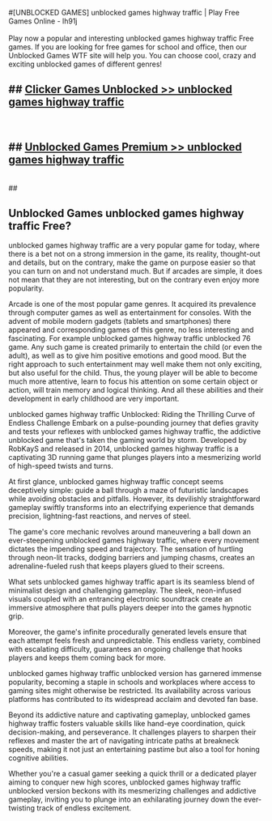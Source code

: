 #[UNBLOCKED GAMES] unblocked games highway traffic | Play Free Games Online - lh91j <br>
<br>
Play now a popular and interesting unblocked games highway traffic Free games. If you are looking for free games for school and office, then our Unblocked Games WTF site will help you. You can choose cool, crazy and exciting unblocked games of different genres!


## ##  [Clicker Games Unblocked >> unblocked games highway traffic](http://freeplayer.one?title=unblocked_games_highway_traffic&ref=22)
  <br>

##  ## [Unblocked Games Premium >> unblocked games highway traffic](http://freeplayer.one?title=unblocked_games_highway_traffic&ref=22)
  <br>
  ##



## Unblocked Games unblocked games highway traffic Free?

unblocked games highway traffic are a very popular game for today, where there is a bet not on a strong immersion in the game, its reality, thought-out and details, but on the contrary, make the game on purpose easier so that you can turn on and not understand much. But if arcades are simple, it does not mean that they are not interesting, but on the contrary even enjoy more popularity.

Arcade is one of the most popular game genres. It acquired its prevalence through computer games as well as entertainment for consoles. With the advent of mobile modern gadgets (tablets and smartphones) there appeared and corresponding games of this genre, no less interesting and fascinating. For example unblocked games highway traffic unblocked 76 game. Any such game is created primarily to entertain the child (or even the adult), as well as to give him positive emotions and good mood. But the right approach to such entertainment may well make them not only exciting, but also useful for the child. Thus, the young player will be able to become much more attentive, learn to focus his attention on some certain object or action, will train memory and logical thinking. And all these abilities and their development in early childhood are very important.

unblocked games highway traffic Unblocked: Riding the Thrilling Curve of Endless Challenge
Embark on a pulse-pounding journey that defies gravity and tests your reflexes with unblocked games highway traffic, the addictive unblocked game that's taken the gaming world by storm. Developed by RobKayS and released in 2014, unblocked games highway traffic is a captivating 3D running game that plunges players into a mesmerizing world of high-speed twists and turns.

At first glance, unblocked games highway traffic concept seems deceptively simple: guide a ball through a maze of futuristic landscapes while avoiding obstacles and pitfalls. However, its devilishly straightforward gameplay swiftly transforms into an electrifying experience that demands precision, lightning-fast reactions, and nerves of steel.

The game's core mechanic revolves around maneuvering a ball down an ever-steepening unblocked games highway traffic, where every movement dictates the impending speed and trajectory. The sensation of hurtling through neon-lit tracks, dodging barriers and jumping chasms, creates an adrenaline-fueled rush that keeps players glued to their screens.

What sets unblocked games highway traffic apart is its seamless blend of minimalist design and challenging gameplay. The sleek, neon-infused visuals coupled with an entrancing electronic soundtrack create an immersive atmosphere that pulls players deeper into the games hypnotic grip.

Moreover, the game's infinite procedurally generated levels ensure that each attempt feels fresh and unpredictable. This endless variety, combined with escalating difficulty, guarantees an ongoing challenge that hooks players and keeps them coming back for more.

unblocked games highway traffic unblocked version has garnered immense popularity, becoming a staple in schools and workplaces where access to gaming sites might otherwise be restricted. Its availability across various platforms has contributed to its widespread acclaim and devoted fan base.

Beyond its addictive nature and captivating gameplay, unblocked games highway traffic fosters valuable skills like hand-eye coordination, quick decision-making, and perseverance. It challenges players to sharpen their reflexes and master the art of navigating intricate paths at breakneck speeds, making it not just an entertaining pastime but also a tool for honing cognitive abilities.

Whether you're a casual gamer seeking a quick thrill or a dedicated player aiming to conquer new high scores, unblocked games highway traffic unblocked version beckons with its mesmerizing challenges and addictive gameplay, inviting you to plunge into an exhilarating journey down the ever-twisting track of endless excitement.
